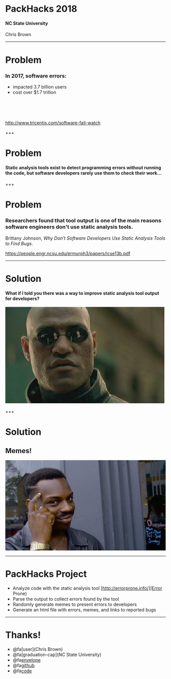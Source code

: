 # PackHacks 2018
#### NC State University
<span class="byline">Chris Brown</span>

---
# Problem

### In 2017, software errors:
* impacted 3.7 billion users
* cost over $1.7 trillion 
<br>
<br>
<br>

http://www.tricentis.com/software-fail-watch

+++
# Problem
#### Static analysis tools exist to detect programming errors without running the code, but software developers rarely use them to check their work...

+++
# Problem

### Researchers found that __tool output__ is one of the main reasons software engineers don't use static analysis tools.

<span class="byline">Brittany Johnson, *Why Don't Software Developers Use Static Analysis Tools to Find Bugs*.</span>

https://people.engr.ncsu.edu/ermurph3/papers/icse13b.pdf
 
---

# Solution

#### What if I told you there was a way to improve static analysis tool output for developers?

![img](images/morpheus.jpg)

+++

# Solution

## Memes!

![img](images/think.jpg)

---

# PackHacks Project

* Analyze code with the static analysis tool [http://errorprone.info/](Error Prone)
* Parse the output to collect errors found by the tool
* Randomly generate memes to present errors to developers
* Generate an html file with errors, memes, and links to reported bugs
---

# Thanks!

* @fa[user](Chris Brown)
* @fa[graduation-cap](NC State University)
* @fa[envelope](dcbrow10@ncsu.edu)
* @fa[github](chbrown13)
* @fa[code](www4.ncsu.edu/~dcbrow10)



